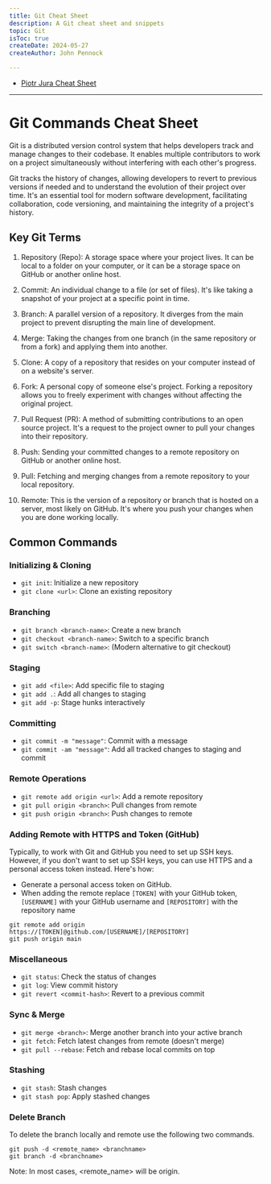 ```yaml
---
title: Git Cheat Sheet
description: A Git cheat sheet and snippets
topic: Git
isToc: true
createDate: 2024-05-27
createAuthor: John Pennock

---
```


- [Piotr Jura Cheat Sheet](https://www.fadocodecamp.com/posts/git-commands-cheat-sheet-for-beginners)

----

# Git Commands Cheat Sheet
Git is a distributed version control system that helps developers track and manage changes to their codebase. It enables multiple contributors to work on a project simultaneously without interfering with each other's progress.

Git tracks the history of changes, allowing developers to revert to previous versions if needed and to understand the evolution of their project over time. It's an essential tool for modern software development, facilitating collaboration, code versioning, and maintaining the integrity of a project's history.

## Key Git Terms
1. Repository (Repo): A storage space where your project lives. It can be local to a folder on your computer, or it can be a storage space on GitHub or another online host.

2. Commit: An individual change to a file (or set of files). It's like taking a snapshot of your project at a specific point in time.

3. Branch: A parallel version of a repository. It diverges from the main project to prevent disrupting the main line of development.

4. Merge: Taking the changes from one branch (in the same repository or from a fork) and applying them into another.

5. Clone: A copy of a repository that resides on your computer instead of on a website's server.

6. Fork: A personal copy of someone else's project. Forking a repository allows you to freely experiment with changes without affecting the original project.

7. Pull Request (PR): A method of submitting contributions to an open source project. It's a request to the project owner to pull your changes into their repository.

8. Push: Sending your committed changes to a remote repository on GitHub or another online host.

9. Pull: Fetching and merging changes from a remote repository to your local repository.

10. Remote: This is the version of a repository or branch that is hosted on a server, most likely on GitHub. It's where you push your changes when you are done working locally.

## Common Commands
### Initializing & Cloning
- `git init`: Initialize a new repository
- `git clone <url>`: Clone an existing repository
### Branching
- `git branch <branch-name>`: Create a new branch
- `git checkout <branch-name>`: Switch to a specific branch
- `git switch <branch-name>`: (Modern alternative to git checkout)
### Staging
- `git add <file>`: Add specific file to staging
- `git add .`: Add all changes to staging
- `git add -p`: Stage hunks interactively
### Committing
- `git commit -m "message"`: Commit with a message
- `git commit -am "message"`: Add all tracked changes to staging and commit
### Remote Operations
- `git remote add origin <url>`: Add a remote repository
- `git pull origin <branch>`: Pull changes from remote
- `git push origin <branch>`: Push changes to remote

### Adding Remote with HTTPS and Token (GitHub)
Typically, to work with Git and GitHub you need to set up SSH keys. However, if you don't want to set up SSH keys, you can use HTTPS and a personal access token instead. Here's how:

- Generate a personal access token on GitHub.
- When adding the remote replace `[TOKEN]` with your GitHub token, `[USERNAME]` with your GitHub username and `[REPOSITORY]` with the repository name
```shell
git remote add origin https://[TOKEN]@github.com/[USERNAME]/[REPOSITORY]
git push origin main
```

### Miscellaneous
- `git status`: Check the status of changes
- `git log`: View commit history
- `git revert <commit-hash>`: Revert to a previous commit
### Sync & Merge
- `git merge <branch>`: Merge another branch into your active branch
- `git fetch`: Fetch latest changes from remote (doesn't merge)
- `git pull --rebase`: Fetch and rebase local commits on top
### Stashing
- `git stash`: Stash changes
- `git stash pop`: Apply stashed changes

### Delete Branch
To delete the branch locally and remote use the following two commands.

```shell
git push -d <remote_name> <branchname>
git branch -d <branchname>
```

Note: In most cases, <remote_name> will be origin.